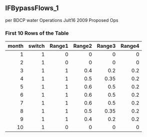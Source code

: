 ## IFBypassFlows_1
per BDCP water Operations Jult16 2009 Proposed Ops

### First 10 Rows of the Table
|   month |   switch |   Range1 |   Range2 |   Range3 |   Range4 |
|--------:|---------:|---------:|---------:|---------:|---------:|
|       1 |        1 |        0 |      0   |     0    |      0   |
|       2 |        1 |        0 |      0   |     0    |      0   |
|       3 |        1 |        1 |      0.4 |     0.2  |      0.2 |
|       4 |        1 |        1 |      0.5 |     0.35 |      0.2 |
|       5 |        1 |        1 |      0.6 |     0.5  |      0.2 |
|       6 |        1 |        1 |      0.6 |     0.5  |      0.2 |
|       7 |        1 |        1 |      0.6 |     0.5  |      0.2 |
|       8 |        1 |        1 |      0.5 |     0.35 |      0.2 |
|       9 |        1 |        1 |      0.4 |     0.2  |      0.2 |
|      10 |        1 |        0 |      0   |     0    |      0   |